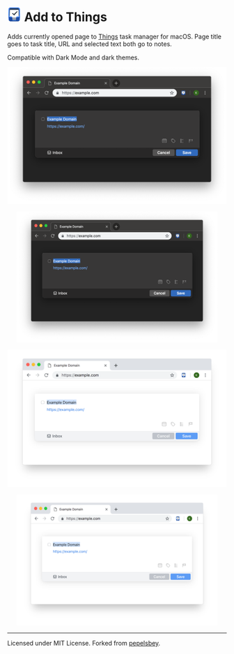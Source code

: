 # <img src="images/icon-64.png" width="32" height="32" align="baseline" alt="Add to Things logo"> Add to Things

Adds currently opened page to [Things](http://culturedcode.com/things/) task manager for macOS. Page title goes to task title, URL and selected text both go to notes. 

Compatible with Dark Mode and dark themes.

![Add to Things in Chrome (Dark Mode)](pictures/chrome-dark.png)


<p align="center">
  <img width="460" height="300" src="pictures/chrome-dark.png" alt="Add to Things in Chrome (Dark Mode)">
</p>

![Add to Things in Chrome (Light Mode)](pictures/chrome-light.png)
<p align="center">
  <img width="460" height="300" src="pictures/chrome-light.png" alt="Add to Things in Chrome (Light Mode)">
</p>

---
Licensed under MIT License. Forked from [pepelsbey](https://github.com/pepelsbey/add-to-things/).

